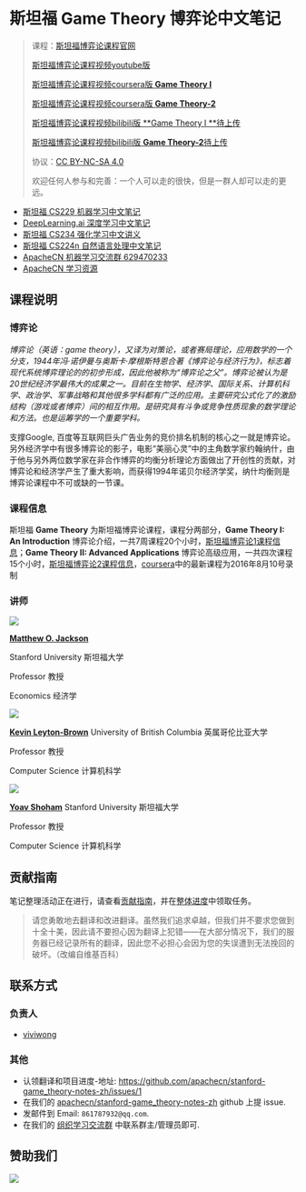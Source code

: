 # 斯坦福 **Game Theory** 博弈论中文笔记

> 课程：[斯坦福博弈论课程官网](http://www.game-theory-class.org/)
>
> [斯坦福博弈论课程视频youtube版](https://www.youtube.com/user/gametheoryonline)
>
> [斯坦福博弈论课程视频coursera版 **Game Theory I** ](https://www.coursera.org/learn/game-theory-1)
>
> [斯坦福博弈论课程视频coursera版 **Game Theory-2** ](https://www.coursera.org/learn/game-theory-2)
>
> [斯坦福博弈论课程视频bilibili版 **Game Theory I **待上传 ]()
>
> [斯坦福博弈论课程视频bilibili版 **Game Theory-2**待上传 ]()
>
> 协议：[CC BY-NC-SA 4.0](http://creativecommons.org/licenses/by-nc-sa/4.0/)
>
> 欢迎任何人参与和完善：一个人可以走的很快，但是一群人却可以走的更远。

+   [斯坦福 CS229 机器学习中文笔记](http://ai-start.com/ml2014/)
+   [DeepLearning.ai 深度学习中文笔记](http://ai-start.com/dl2017/)
+   [斯坦福 CS234 强化学习中文讲义](https://github.com/apachecn/stanford-cs234-notes-zh)
+   [斯坦福 CS224n 自然语言处理中文笔记](https://github.com/apachecn/stanford-cs224n-notes-zh)
+   [ApacheCN 机器学习交流群 629470233](http://shang.qq.com/wpa/qunwpa?idkey=30e5f1123a79867570f665aa3a483ca404b1c3f77737bc01ec520ed5f078ddef)
+   [ApacheCN 学习资源](https://www.ibooker.org.cn/)

## 课程说明

### 博弈论

*博弈论（英语：game theory），又译为对策论，或者赛局理论，应用数学的一个分支，1944年冯·诺伊曼与奥斯卡·摩根斯特恩合著《博弈论与经济行为》，标志着现代系统博弈理论的的初步形成，因此他被称为“博弈论之父”。博弈论被认为是20世纪经济学最伟大的成果之一。目前在生物学、经济学、国际关系、计算机科学、政治学、军事战略和其他很多学科都有广泛的应用。主要研究公式化了的激励结构（游戏或者博弈）间的相互作用。是研究具有斗争或竞争性质现象的数学理论和方法。也是运筹学的一个重要学科。*

支撑Google, 百度等互联网巨头广告业务的竞价排名机制的核心之一就是博弈论。另外经济学中有很多博弈论的影子，电影“美丽心灵”中的主角数学家约翰纳什，由于他与另外两位数学家在非合作博弈的均衡分析理论方面做出了开创性的贡献，对博弈论和经济学产生了重大影响，而获得1994年诺贝尔经济学奖，纳什均衡则是博弈论课程中不可或缺的一节课。

### 课程信息

斯坦福 **Game Theory** 为斯坦福博弈论课程，课程分两部分，**Game Theory I: An Introduction** 博弈论介绍，一共7周课程20个小时，[斯坦福博弈论1课程信息](http://www.game-theory-class.org/game-theory-I.html)；**Game Theory II: Advanced Applications** 博弈论高级应用，一共四次课程15个小时，[斯坦福博弈论2课程信息](http://www.game-theory-class.org/game-theory-II.html)，[coursera](https://www.coursera.org/learn/game-theory-1)中的最新课程为2016年8月10号录制

### 讲师

![](<https://d3njjcbhbojbot.cloudfront.net/api/utilities/v1/imageproxy/https://coursera-instructor-photos.s3.amazonaws.com/78/cbe70220c37d984f9a9efefa3148c7/Matthew-O.-Jackson.png?auto=format%2Ccompress&dpr=2&w=200&h=200>)

[**Matthew O. Jackson**](https://web.stanford.edu/~jacksonm/)

Stanford University  斯坦福大学

Professor  教授

Economics 经济学

![](<https://d3njjcbhbojbot.cloudfront.net/api/utilities/v1/imageproxy/https://coursera-instructor-photos.s3.amazonaws.com/00/cd8ba07b28c43a775f7b04ea0ce2ba/Kevin-Leyton-Brown14-square-150.jpg?auto=format%2Ccompress&dpr=2&w=200&h=200>)

[**Kevin Leyton-Brown**](http://cs.ubc.ca/~kevinlb)
University of British Columbia 英属哥伦比亚大学

Professor 教授

Computer Science 计算机科学

![](https://d3njjcbhbojbot.cloudfront.net/api/utilities/v1/imageproxy/https://coursera-instructor-photos.s3.amazonaws.com/25/002de5447b361051438576f26cf14f/Yoav-cropped-1.jpg?auto=format%2Ccompress&dpr=2&w=200&h=200)

[**Yoav Shoham**](http://robotics.stanford.edu/~shoham/)
Stanford University 斯坦福大学

Professor 教授

Computer Science 计算机科学

## 贡献指南

笔记整理活动正在进行，请查看[贡献指南](CONTRIBUTING.md)，并在[整体进度](https://github.com/apachecn/stanford-cs224n-notes-zh/issues/1)中领取任务。

> 请您勇敢地去翻译和改进翻译。虽然我们追求卓越，但我们并不要求您做到十全十美，因此请不要担心因为翻译上犯错——在大部分情况下，我们的服务器已经记录所有的翻译，因此您不必担心会因为您的失误遭到无法挽回的破坏。（改编自维基百科）

## 联系方式

### 负责人

+   [viviwong](https://github.com/viviwong)

### 其他

*   认领翻译和项目进度-地址: <https://github.com/apachecn/stanford-game_theory-notes-zh/issues/1>
*   在我们的 [apachecn/stanford-game_theory-notes-zh](https://github.com/apachecn/stanford-game_theory-notes-zh) github 上提 issue.
*   发邮件到 Email: `861787932@qq.com`.
*   在我们的 [组织学习交流群](https://www.ibooker.org.cn/organization/) 中联系群主/管理员即可.

## 赞助我们

![](http://data.apachecn.org/img/about/donate.jpg)
